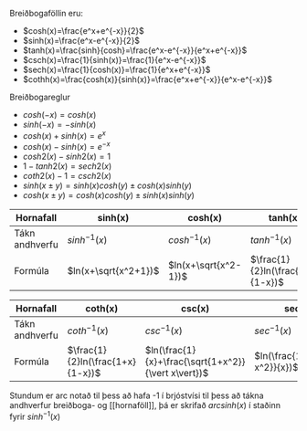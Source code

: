 Breiðbogaföllin eru:

- $cosh(x)=\frac{e^x+e^{-x}}{2}$
- $sinh(x)=\frac{e^x-e^{-x}}{2}$
- $tanh(x)=\frac{sinh}{cosh}=\frac{e^x-e^{-x}}{e^x+e^{-x}}$
- $csch(x)=\frac{1}{sinh(x)}=\frac{1}{e^x-e^{-x}}$
- $sech(x)=\frac{1}{cosh(x)}=\frac{1}{e^x+e^{-x}}$
- $cothh(x)=\frac{cosh(x)}{sinh(x)}=\frac{e^x+e^{-x}}{e^x-e^{-x}}$

Breiðbogareglur

-   $cosh(−x)=cosh(x)$
-   $sinh(−x)=−sinh(x)$
-   $cosh(x)+sinh(x)=e^x$
-   $cosh(x)−sinh(x)=e^{−x}$
-   $cosh2(x)−sinh2(x)=1$
-   $1−tanh2(x)=sech2(x)$
-   $coth2(x)−1=csch2(x)$
-   $sinh(x±y)=sinh(x)cosh(y)±cosh(x)sinh(y)$
-   $cosh(x±y)=cosh(x)cosh(y)±sinh(x)sinh(y)$

| Hornafall      | sinh(x)              | cosh(x)              | tanh(x)                          |
| -------------- | -------------------- | -------------------- | -------------------------------- |
| Tákn andhverfu | $sinh^{-1}(x)$       | $cosh^{-1}(x)$       | $tanh^{-1}(x)$                   |
| Formúla        | $ln(x+\sqrt{x^2+1})$ | $ln(x+\sqrt{x^2-1})$ | $\frac{1}{2}ln(\frac{1+x}{1-x})$ |

| Hornafall      | coth(x)                          | csc(x)                                              | sec(x)        |
| -------------- | -------------------------------- | --------------------------------------------------- | ------------- |
| Tákn andhverfu | $coth^{-1}(x)$                   | $csc^{-1}(x)$                                       | $sec^{-1}(x)$ |
| Formúla        | $\frac{1}{2}ln(\frac{1+x}{1-x})$ | $ln(\frac{1}{x}+\frac{\sqrt{1+x^2}}{\vert x\vert})$ | $ln(\frac{1+\sqrt{1-x^2}}{x})$              |

Stundum er arc notað til þess að hafa -1 í brjóstvísi til þess að tákna andhverfur breiðboga- og [[hornaföll]], þá er skrifað $arcsinh(x)$ í staðinn fyrir $sinh^{-1}(x)$
